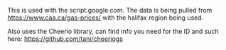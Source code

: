 This is used with the script.google.com. The data is being pulled from https://www.caa.ca/gas-prices/ with the
halifax region being used. 

Also uses the Cheerio library, can find info you need for the ID and such here: https://github.com/tani/cheeriogs
